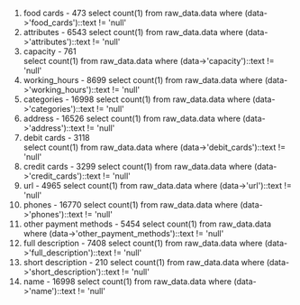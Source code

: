﻿1. food cards - 473
   select count(1) from raw_data.data where (data->'food_cards')::text != 'null'
2. attributes - 6543
   select count(1) from raw_data.data where (data->'attributes')::text != 'null'
3. capacity - 761 	
   select count(1) from raw_data.data where (data->'capacity')::text != 'null'
4. working_hours - 8699
   select count(1) from raw_data.data where (data->'working_hours')::text != 'null'
5. categories - 16998
   select count(1) from raw_data.data where (data->'categories')::text != 'null'
6. address - 16526
   select count(1) from raw_data.data where (data->'address')::text != 'null'
7. debit cards - 3118	
   select count(1) from raw_data.data where (data->'debit_cards')::text != 'null'
8. credit cards - 3299
   select count(1) from raw_data.data where (data->'credit_cards')::text != 'null'
9. url - 4965
   select count(1) from raw_data.data where (data->'url')::text != 'null'
10. phones - 16770
    select count(1) from raw_data.data where (data->'phones')::text != 'null'
11. other payment methods - 5454
    select count(1) from raw_data.data where (data->'other_payment_methods')::text != 'null'
12. full description - 7408
    select count(1) from raw_data.data where (data->'full_description')::text != 'null'
13. short description - 210
    select count(1) from raw_data.data where (data->'short_description')::text != 'null'
14. name - 16998
    select count(1) from raw_data.data where (data->'name')::text != 'null'
    